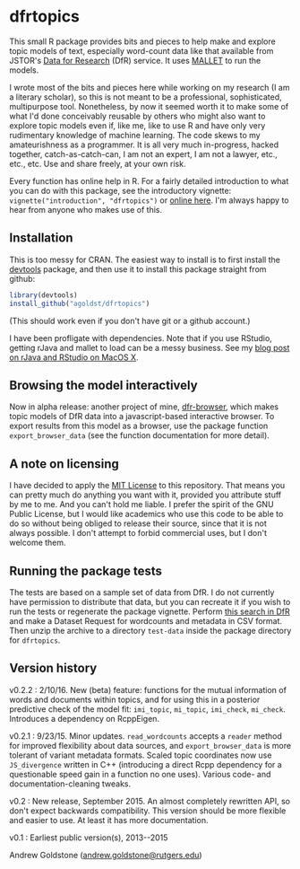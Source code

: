 # dfrtopics

This small R package provides bits and pieces to help make and explore topic models of text, especially word-count data like that available from JSTOR's [Data for Research](http://dfr.jstor.org) (DfR) service. It uses [MALLET](http://mallet.cs.umass.edu) to run the models.

I wrote most of the bits and pieces here while working on my research (I am a literary scholar), so this is not meant to be a professional, sophisticated, multipurpose tool. Nonetheless, by now it seemed worth it to make some of what I'd done conceivably reusable by others who might also want to explore topic models even if, like me, like to use R and have only very rudimentary knowledge of machine learning. The code skews to my amateurishness as a programmer. It is all very much in-progress, hacked together, catch-as-catch-can, I am not an expert, I am not a lawyer, etc., etc., etc. Use and share freely, at your own risk. 

Every function has online help in R. For a fairly detailed introduction to what you can do with this package, see the introductory vignette:  `vignette("introduction", "dfrtopics")` or [online here](http://agoldst.github.io/dfrtopics/introduction.html). I'm always happy to hear from anyone who makes use of this.

## Installation

This is too messy for CRAN. The easiest way to install is to first install the [devtools](http://cran.r-project.org/web/packages/devtools/index.html) package, and then use it to install this package straight from github:

```R
library(devtools)
install_github("agoldst/dfrtopics")
```

(This should work even if you don't have git or a github account.)

I have been profligate with dependencies. Note that if you use RStudio, getting rJava and mallet to load can be a messy business. See my [blog post on rJava and RStudio on MacOS X](http://andrewgoldstone.com/blog/2015/02/03/rjava/).

## Browsing the model interactively

Now in alpha release: another project of mine, [dfr-browser](http://agoldst.github.io/dfr-browser), which makes topic models of DfR data into a javascript-based interactive browser. To export results from this model as a browser, use the package function `export_browser_data` (see the function documentation for more detail).

## A note on licensing

I have decided to apply the [MIT License](https://github.com/agoldst/dfr-analysis/tree/master/LICENSE) to this repository. That means you can pretty much do anything you want with it, provided you attribute stuff by me to me. And you can't hold me liable. I prefer the spirit of the GNU Public License, but I would like academics who use this code to be able to do so without being obliged to release their source, since that it is not always possible. I don't attempt to forbid commercial uses, but I don't welcome them.

## Running the package tests

The tests are based on a sample set of data from DfR. I do not currently have permission to distribute that data, but you can recreate it if you wish to run the tests or regenerate the package vignette. Perform [this search in DfR](http://dfr.jstor.org/fsearch/submitrequest?cs=jo%3A%28pmla+OR+%22modern+philology%22%29+AND+year%3A%5B1905+TO+1915%5D+AND+ty%3Afla%5E1.0&fs=yrm1&view=text&) and make a Dataset Request for wordcounts and metadata in CSV format. Then unzip the archive to a directory `test-data` inside the package directory for `dfrtopics`.

## Version history

v0.2.2
 : 2/10/16. New (beta) feature: functions for the mutual information of words and documents within topics, and for using this in a posterior predictive check of the model fit: `imi_topic`, `mi_topic`, `imi_check`, `mi_check`. Introduces a dependency on RcppEigen.

v0.2.1
 : 9/23/15. Minor updates. `read_wordcounts` accepts a `reader` method for improved flexibility about data sources, and `export_browser_data` is more tolerant of variant metadata formats. Scaled topic coordinates now use `JS_divergence` written in C++ (introducing a direct Rcpp dependency for a questionable speed gain in a function no one uses). Various code- and documentation-cleaning tweaks.

v0.2
 :  New release, September 2015. An almost completely rewritten API, so don't expect backwards compatibility. This version should be more flexible and easier to use. At least it has more documentation.

v0.1
 :  Earliest public version(s), 2013--2015

Andrew Goldstone (<andrew.goldstone@rutgers.edu>)
